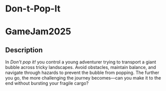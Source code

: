 # Don-t-Pop-It

# GameJam2025

## Description
In *Don't pop it!* you control a young adventurer trying to transport a giant bubble across tricky landscapes. Avoid obstacles, maintain balance, and navigate through hazards to prevent the bubble from popping. The further you go, the more challenging the journey becomes—can you make it to the end without bursting your fragile cargo?
